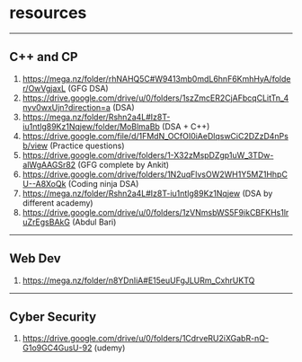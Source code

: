 # resources
---------------------------------------------------
C++ and CP
---------------------------------------------------
1. https://mega.nz/folder/rhNAHQ5C#W9413mb0mdL6hnF6KmhHyA/folder/OwVgjaxL                   (GFG DSA)
2. https://drive.google.com/drive/u/0/folders/1szZmcER2CjAFbcqCLitTn_4nyv0wxUjn?direction=a (DSA)
3. https://mega.nz/folder/Rshn2a4L#Iz8T-iu1ntlg89Kz1Nqjew/folder/MoBlmaBb                   (DSA + C++)
4. https://drive.google.com/file/d/1FMdN_OCfOI0iAeDlqswCiC2DZzD4nPsb/view                   (Practice questions)
5. https://drive.google.com/drive/folders/1-X32zMspDZgp1uW_3TDw-alWgAAGSr82                 (GFG complete by Ankit)
6. https://drive.google.com/drive/folders/1N2uqFlvsOW2WH1Y5MZ1HhpCU--A8XoQk                 (Coding ninja DSA)
7. https://mega.nz/folder/Rshn2a4L#Iz8T-iu1ntlg89Kz1Nqjew                                   (DSA by different academy)
8. https://drive.google.com/drive/u/0/folders/1zVNmsbWS5F9ikCBFKHs1lruZrEgsBAkG             (Abdul Bari)


---------------------------------------------------
Web Dev
---------------------------------------------------
1. https://mega.nz/folder/n8YDnIiA#E15euUFgJLURm_CxhrUKTQ


---------------------------------------------------
Cyber Security
---------------------------------------------------
1. https://drive.google.com/drive/u/0/folders/1CdrveRU2iXGabR-nQ-G1o9GC4GusU-92              (udemy)
